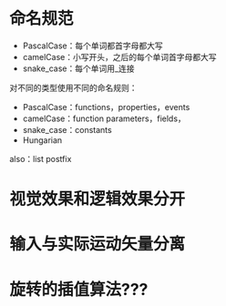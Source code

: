 # 命名规范

- PascalCase：每个单词都首字母都大写
- camelCase：小写开头，之后的每个单词首字母都大写
- snake_case：每个单词用_连接



对不同的类型使用不同的命名规则：

- PascalCase：functions，properties，events
- camelCase：function parameters，fields，
- snake_case：constants
- Hungarian



also：list postfix





# 视觉效果和逻辑效果分开





# 输入与实际运动矢量分离





# 旋转的插值算法???

